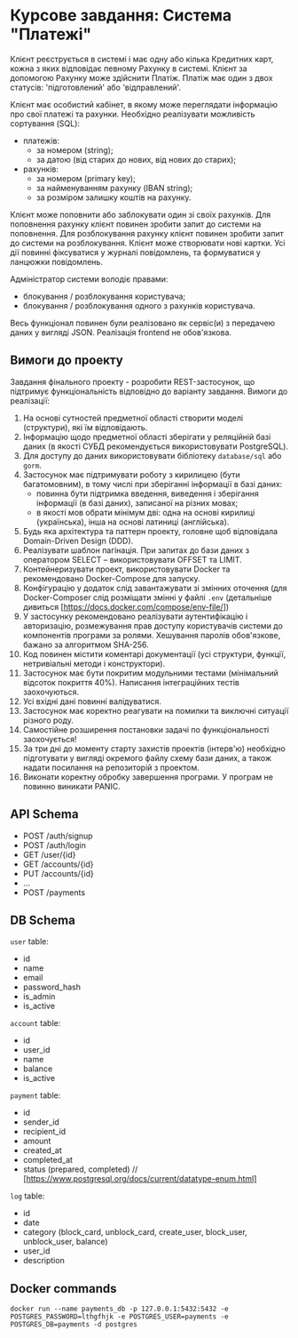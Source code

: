 # Курсове завдання: Система "Платежі"

Клієнт реєструється в системі і має одну або кілька Кредитних карт, кожна з яких відповідає певному Рахунку в системі. Клієнт за допомогою Рахунку може здійснити Платіж. Платіж має один з двох статусів: 'підготовлений' або 'відправлений'.

Клієнт має особистий кабінет, в якому може переглядати інформацію про свої платежі та рахунки. Необхідно реалізувати можливість сортування (SQL):

- платежів:
  - за номером (string);
  - за датою (від старих до нових, від нових до старих);
- рахунків:
  - за номером (primary key);
  - за найменуванням рахунку (IBAN string);
  - за розміром залишку коштів на рахунку.

Клієнт може поповнити або заблокувати один зі своїх рахунків.
Для поповнення рахунку клієнт повинен зробити запит до системи на поповнення.
Для розблокування рахунку клієнт повинен зробити запит до системи на розблокування.
Клієнт може створювати нові картки.
Усі дії повинні фіксуватися у журналі повідомлень, та формуватися у ланцюжки повідомлень.

Адміністратор системи володіє правами:

- блокування / розблокування користувача;
- блокування / розблокування одного з рахунків користувача.

Весь функціонал повинен були реалізовано як сервіс(и) з передачею даних у вигляді JSON.
Реалізація frontend не обов'язкова.

## Вимоги до проекту

Завдання фінального проекту - розробити REST-застосунок, що підтримує функціональність відповідно до варіанту завдання. Вимоги до реалізації:

1. На основі сутностей предметної області створити моделі (структури), які їм відповідають.
2. Інформацію щодо предметної області зберігати у реляційній базі даних (в якості СУБД рекомендується використовувати PostgreSQL).
3. Для доступу до даних використовувати бібліотеку `database/sql` або `gorm`.
4. Застосунок має підтримувати роботу з кирилицею (бути багатомовним), в тому числі при зберіганні інформації в базі даних:
    - повинна бути підтримка введення, виведення і зберігання інформації (в базі даних), записаної на різних мовах;
    - в якості мов обрати мінімум дві: одна на основі кирилиці (українська), інша на основі латиниці (англійська).
5. Будь яка архітектура та паттерн проекту, головне щоб відповідала Domain-Driven Design (DDD).
6. Реалізувати шаблон пагінація. При запитах до бази даних з оператором SELECT – використовувати OFFSET та LIMIT.
7. Контейнеризувати проект, використовувати Docker та рекомендовано Docker-Compose для запуску.
8. Конфігурацію у додаток слід завантажувати зі змінних оточення (для Docker-Composer слід розміщати змінні у файлі `.env` (детальніше дивиться [https://docs.docker.com/compose/env-file/])
9. У застосунку рекомендовано реалізувати аутентифікацію і авторизацію, розмежування прав доступу користувачів системи до компонентів програми за ролями. Хешування паролів обов'язкове, бажано за алгоритмом SHA-256.
10. Код повинен містити коментарі документації (усі структури, функції, нетривіальні методи і конструктори).
11. Застосунок має бути покритим модульними тестами (мінімальний відсоток покриття 40%). Написання інтеграційних тестів заохочуються.
12. Усі вхідні дані повинні валідуватися.
13. Застосунок має коректно реагувати на помилки та виключні ситуації різного роду.
14. Самостійне розширення постановки задачі по функціональності заохочується!
15. За три дні до моменту старту захистів проектів (інтерв'ю) необхідно підготувати у вигляді окремого файлу схему бази даних, а також надати посилання на репозиторій з проектом.
16. Виконати коректну обробку завершення програми. У програм не повинно виникати PANIC.

## API Schema

- POST /auth/signup
- POST /auth/login
- GET /user/{id}
- GET /accounts/{id}
- PUT /accounts/{id}
- ...
- POST /payments

## DB Schema

`user` table:

- id
- name
- email
- password_hash
- is_admin
- is_active

`account` table:

- id
- user_id
- name
- balance
- is_active

`payment` table:

- id
- sender_id
- recipient_id
- amount
- created_at
- completed_at
- status (prepared, completed) // [https://www.postgresql.org/docs/current/datatype-enum.html]

`log` table:

- id
- date
- category (block_card, unblock_card, create_user, block_user, unblock_user, balance)
- user_id
- description

## Docker commands

```term
docker run --name payments_db -p 127.0.0.1:5432:5432 -e POSTGRES_PASSWORD=lthgfhjk -e POSTGRES_USER=payments -e POSTGRES_DB=payments -d postgres
```
